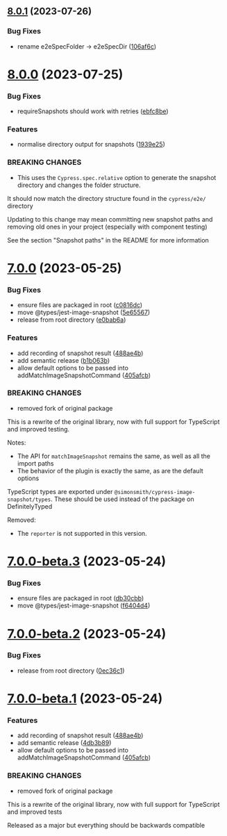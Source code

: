 ## [8.0.1](https://github.com/simonsmith/cypress-image-snapshot/compare/8.0.0...8.0.1) (2023-07-26)


### Bug Fixes

* rename e2eSpecFolder -> e2eSpecDir ([106af6c](https://github.com/simonsmith/cypress-image-snapshot/commit/106af6c43b879954847f1ae08088d0063b1c1eba))

# [8.0.0](https://github.com/simonsmith/cypress-image-snapshot/compare/7.0.0...8.0.0) (2023-07-25)


### Bug Fixes

* requireSnapshots should work with retries ([ebfc8be](https://github.com/simonsmith/cypress-image-snapshot/commit/ebfc8bebc806d3bf18a044cadecb47c75b1e6325))


### Features

* normalise directory output for snapshots ([1939e25](https://github.com/simonsmith/cypress-image-snapshot/commit/1939e25461e5811f2e683e51415653707fd24f03))


### BREAKING CHANGES

* This uses the `Cypress.spec.relative` option to
generate the snapshot directory and changes the folder structure.

It should now match the directory structure found in the `cypress/e2e/`
directory

Updating to this change may mean committing new snapshot paths and
removing old ones in your project (especially with component testing)

See the section "Snapshot paths" in the README for more information

# [7.0.0](https://github.com/simonsmith/cypress-image-snapshot/compare/6.1.1...7.0.0) (2023-05-25)


### Bug Fixes

* ensure files are packaged in root ([c0816dc](https://github.com/simonsmith/cypress-image-snapshot/commit/c0816dc9b3c809fc31fd9b147a3499a3e4e60f2d))
* move @types/jest-image-snapshot ([5e65567](https://github.com/simonsmith/cypress-image-snapshot/commit/5e65567d2a383f65860976213ebab9a86da3ff72))
* release from root directory ([e0bab6a](https://github.com/simonsmith/cypress-image-snapshot/commit/e0bab6ac3a28d70697cfc2941559b188e6a21cad))


### Features

* add recording of snapshot result ([488ae4b](https://github.com/simonsmith/cypress-image-snapshot/commit/488ae4be65267bb3547064becb864664a24f7846))
* add semantic release ([b1b063b](https://github.com/simonsmith/cypress-image-snapshot/commit/b1b063b3c31b33b25e0fb37e87048533c82a0139))
* allow default options to be passed into addMatchImageSnapshotCommand ([405afcb](https://github.com/simonsmith/cypress-image-snapshot/commit/405afcbd202adcb2665a5239120fb7d0fa02022b))


### BREAKING CHANGES

* removed fork of original package

This is a rewrite of the original library, now with full support for
TypeScript and improved testing.

Notes:

* The API for `matchImageSnapshot` remains the same, as well as all the
  import paths
* The behavior of the plugin is exactly the same, as are the default
  options

TypeScript types are exported under `@simonsmith/cypress-image-snapshot/types`.
These should be used instead of the package on DefinitelyTyped

Removed:
* The `reporter` is not supported in this version.

# [7.0.0-beta.3](https://github.com/simonsmith/cypress-image-snapshot/compare/7.0.0-beta.2...7.0.0-beta.3) (2023-05-24)


### Bug Fixes

* ensure files are packaged in root ([db30cbb](https://github.com/simonsmith/cypress-image-snapshot/commit/db30cbb901b52a88f7959fc1565260fadf3f058e))
* move @types/jest-image-snapshot ([f6404d4](https://github.com/simonsmith/cypress-image-snapshot/commit/f6404d444875efd4e42123dd80e3784c67ec86b1))

# [7.0.0-beta.2](https://github.com/simonsmith/cypress-image-snapshot/compare/7.0.0-beta.1...7.0.0-beta.2) (2023-05-24)


### Bug Fixes

* release from root directory ([0ec36c1](https://github.com/simonsmith/cypress-image-snapshot/commit/0ec36c13bd0ff478ee013f75fc94975a255c33dd))

# [7.0.0-beta.1](https://github.com/simonsmith/cypress-image-snapshot/compare/6.1.1...7.0.0-beta.1) (2023-05-24)


### Features

* add recording of snapshot result ([488ae4b](https://github.com/simonsmith/cypress-image-snapshot/commit/488ae4be65267bb3547064becb864664a24f7846))
* add semantic release ([4db3b89](https://github.com/simonsmith/cypress-image-snapshot/commit/4db3b89690c3e726689ee98f44fa528fcba233e2))
* allow default options to be passed into addMatchImageSnapshotCommand ([405afcb](https://github.com/simonsmith/cypress-image-snapshot/commit/405afcbd202adcb2665a5239120fb7d0fa02022b))


### BREAKING CHANGES

* removed fork of original package

This is a rewrite of the original library, now with full support for
TypeScript and improved tests

Released as a major but everything should be backwards compatible
